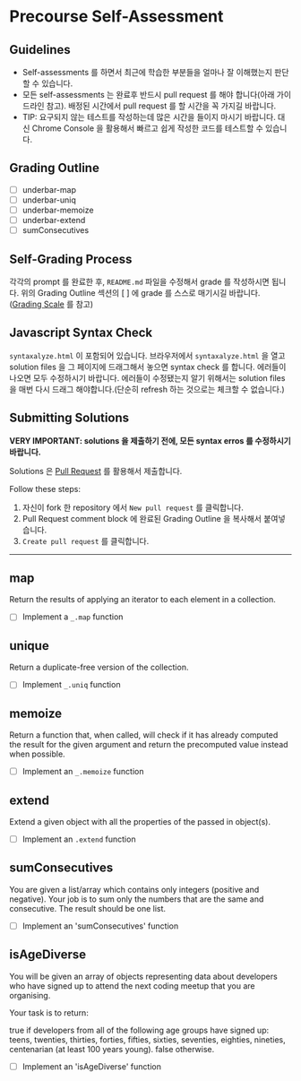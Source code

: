 # Precourse Self-Assessment

## Guidelines

- Self-assessments 를 하면서 최근에 학습한 부분들을 얼마나 잘 이해했는지 판단할 수 있습니다.
- 모든 self-assessments 는 완료후 반드시 pull request 를 해야 합니다(아래 가이드라인 참고). 배정된 시간에서 pull request 를 할 시간을 꼭 가지길 바랍니다.
- TIP: 요구되지 않는 테스트를 작성하는데 많은 시간을 들이지 마시기 바랍니다. 대신 Chrome Console 을 활용해서 빠르고 쉽게 작성한 코드를 테스트할 수 있습니다.


## Grading Outline

- [ ] underbar-map
- [ ] underbar-uniq
- [ ] underbar-memoize
- [ ] underbar-extend
- [ ] sumConsecutives

## Self-Grading Process

각각의 prompt 를 완료한 후, `README.md` 파일을 수정해서 grade 를 작성하시면 됩니다. 위의 Grading Outline 섹션의 [ ] 에 grade 를 스스로 매기시길 바랍니다. ([Grading Scale](/Assessments.md) 를 참고)

## Javascript Syntax Check

`syntaxalyze.html` 이 포함되어 있습니다. 브라우저에서 `syntaxalyze.html` 을 열고 solution files 을 그 페이지에 드래그해서 놓으면 syntax check 를 합니다. 에러들이 나오면 모두 수정하시기 바랍니다. 에러들이 수정됐는지 알기 위해서는 solution files 을 매번 다시 드래그 해야합니다.(단순히 refresh 하는 것으로는 체크할 수 없습니다.)

## Submitting Solutions

**VERY IMPORTANT: solutions 을 제출하기 전에, 모든 syntax erros 를 수정하시기 바랍니다.**

Solutions 은 [Pull Request](https://help.github.com/articles/using-pull-requests) 를 활용해서 제출합니다.

Follow these steps:

1. 자신이 fork 한 repository 에서 `New pull request` 를 클릭합니다.
2. Pull Request comment block 에 완료된 Grading Outline 을 복사해서 붙여넣습니다.
3. `Create pull request` 를 클릭합니다.

---

## map
Return the results of applying an iterator to each element in a collection.

* [ ] Implement a `_.map` function

## unique
Return a duplicate-free version of the collection.

* [ ] Implement `_.uniq` function

## memoize
Return a function that, when called, will check if it has
already computed the result for the given argument and return the precomputed  value instead when possible.

* [ ] Implement an `_.memoize` function

## extend
Extend a given object with all the properties of the passed in object(s).

* [ ] Implement an `.extend` function

## sumConsecutives
You are given a list/array which contains only integers (positive and negative). Your job is to sum only the numbers that are the same and consecutive. The result should be one list.

* [ ] Implement an 'sumConsecutives' function

## isAgeDiverse
You will be given an array of objects representing data about developers who have signed up to attend the next coding meetup that you are organising.

Your task is to return:

true if developers from all of the following age groups have signed up: teens, twenties, thirties, forties, fifties, sixties, seventies, eighties, nineties, centenarian (at least 100 years young).
false otherwise.

* [ ] Implement an 'isAgeDiverse' function
